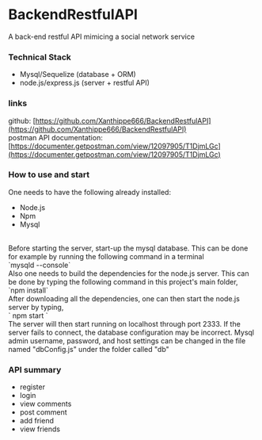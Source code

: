 # BackendRestfulAPI
A back-end restful API mimicing a social network service

### Technical Stack
* Mysql/Sequelize (database + ORM)
* node.js/express.js (server + restful API)

### links
github: [https://github.com/Xanthippe666/BackendRestfulAPI](https://github.com/Xanthippe666/BackendRestfulAPI) <br>
postman API documentation: [https://documenter.getpostman.com/view/12097905/T1DjmLGc](https://documenter.getpostman.com/view/12097905/T1DjmLGc)

### How to use and start
One needs to have the following already installed:
* Node.js
* Npm
* Mysql
<br>
Before starting the server, start-up the mysql database. This can be done for example by running the following command in a terminal
<br>
`mysqld --console`
<br>
Also one needs to build the dependencies for the node.js server. This can be done by typing the following command in this project's main folder,
<br>
`npm install`
<br>
After downloading all the dependencies, one can then start the node.js server by typing,
<br>
`
npm start
`
</br>
The server will then start running on localhost through port 2333. If the server fails to connect, the database configuration may be incorrect. Mysql admin username, password, and host 
settings can be changed in the file named "dbConfig.js" under the folder called "db"

### API summary
- register
- login
- view comments
- post comment
- add friend
- view friends
